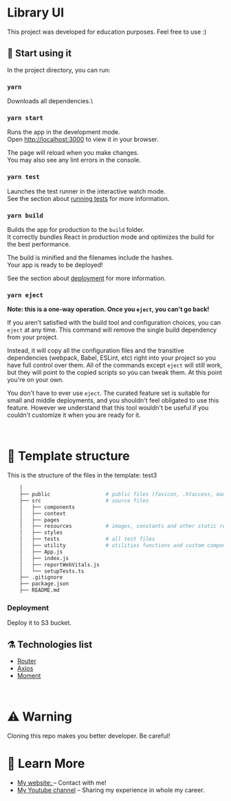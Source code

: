 # Library UI

This project was developed for education purposes. Feel free to use :)

## 🚀 Start using it

In the project directory, you can run:

### `yarn`

Downloads all dependencies.\

### `yarn start`

Runs the app in the development mode.\
Open [http://localhost:3000](http://localhost:3000) to view it in your browser.

The page will reload when you make changes.\
You may also see any lint errors in the console.

### `yarn test`

Launches the test runner in the interactive watch mode.\
See the section about [running tests](https://facebook.github.io/create-react-app/docs/running-tests) for more information.

### `yarn build`

Builds the app for production to the `build` folder.\
It correctly bundles React in production mode and optimizes the build for the best performance.

The build is minified and the filenames include the hashes.\
Your app is ready to be deployed!

See the section about [deployment](https://facebook.github.io/create-react-app/docs/deployment) for more information.

### `yarn eject`

**Note: this is a one-way operation. Once you `eject`, you can't go back!**

If you aren't satisfied with the build tool and configuration choices, you can `eject` at any time. This command will remove the single build dependency from your project.

Instead, it will copy all the configuration files and the transitive dependencies (webpack, Babel, ESLint, etc) right into your project so you have full control over them. All of the commands except `eject` will still work, but they will point to the copied scripts so you can tweak them. At this point you're on your own.

You don't have to ever use `eject`. The curated feature set is suitable for small and middle deployments, and you shouldn't feel obligated to use this feature. However we understand that this tool wouldn't be useful if you couldn't customize it when you are ready for it.

<br />

# 🧬 Template structure

This is the structure of the files in the template: test3

```sh
    │
    ├── public                  # public files (favicon, .htaccess, manifest, ...)
    ├── src                     # source files
    │   ├── components
    │   ├── context
    │   ├── pages
    │   ├── resources           # images, constants and other static resources
    │   ├── styles
    │   ├── tests               # all test files
    │   ├── utility             # utilities functions and custom components
    │   ├── App.js
    │   ├── index.js
    │   ├── reportWebVitals.js
    │   └── setupTests.ts
    ├── .gitignore
    ├── package.json
    ├── README.md
```

### Deployment

Deploy it to S3 bucket.

## ⚗️ Technologies list

-   [Router](https://reactrouter.com/)
-   [Axios](https://axios-http.com/)
-   [Moment](https://momentjs.com/)

<br />

# ⚠️ Warning

Cloning this repo makes you better developer. Be careful!

# 📖 Learn More

-   [My website: ](https://emrecan.co/) – Contact with me!
-   [My Youtube channel](https://www.youtube.com/channel/UCHnhd6yOwxKyQTZU1yDqV0w) – Sharing my experience in whole my career.
